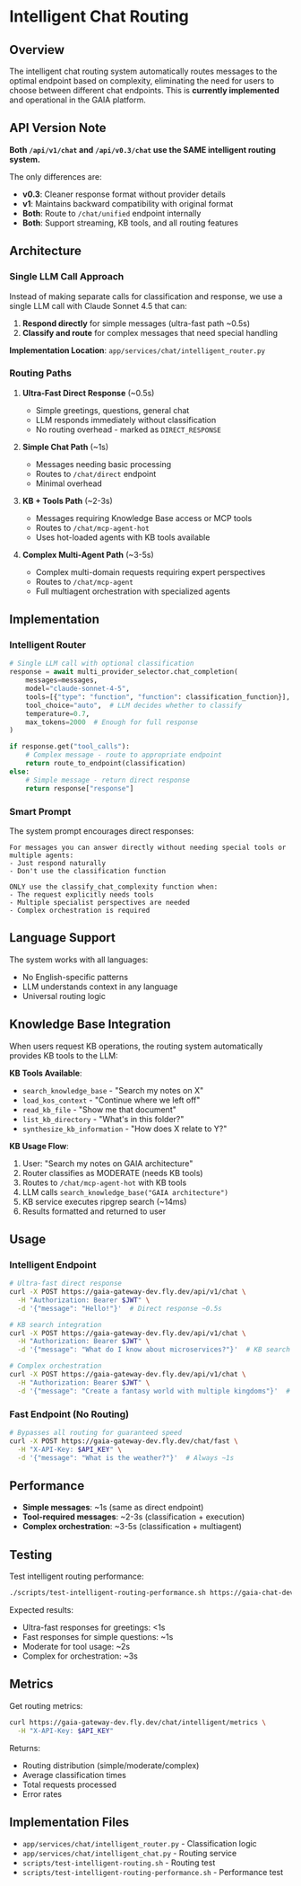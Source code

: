# Intelligent Chat Routing

## Overview

The intelligent chat routing system automatically routes messages to the optimal endpoint based on complexity, eliminating the need for users to choose between different chat endpoints. This is **currently implemented** and operational in the GAIA platform.

## API Version Note

**Both `/api/v1/chat` and `/api/v0.3/chat` use the SAME intelligent routing system.**

The only differences are:
- **v0.3**: Cleaner response format without provider details
- **v1**: Maintains backward compatibility with original format
- **Both**: Route to `/chat/unified` endpoint internally
- **Both**: Support streaming, KB tools, and all routing features

## Architecture

### Single LLM Call Approach

Instead of making separate calls for classification and response, we use a single LLM call with Claude Sonnet 4.5 that can:
1. **Respond directly** for simple messages (ultra-fast path ~0.5s)
2. **Classify and route** for complex messages that need special handling

**Implementation Location**: `app/services/chat/intelligent_router.py`

### Routing Paths

1. **Ultra-Fast Direct Response** (~0.5s)
   - Simple greetings, questions, general chat
   - LLM responds immediately without classification
   - No routing overhead - marked as `DIRECT_RESPONSE`

2. **Simple Chat Path** (~1s)
   - Messages needing basic processing
   - Routes to `/chat/direct` endpoint  
   - Minimal overhead

3. **KB + Tools Path** (~2-3s)
   - Messages requiring Knowledge Base access or MCP tools
   - Routes to `/chat/mcp-agent-hot`
   - Uses hot-loaded agents with KB tools available

4. **Complex Multi-Agent Path** (~3-5s)
   - Complex multi-domain requests requiring expert perspectives
   - Routes to `/chat/mcp-agent`
   - Full multiagent orchestration with specialized agents

## Implementation

### Intelligent Router

```python
# Single LLM call with optional classification
response = await multi_provider_selector.chat_completion(
    messages=messages,
    model="claude-sonnet-4-5",
    tools=[{"type": "function", "function": classification_function}],
    tool_choice="auto",  # LLM decides whether to classify
    temperature=0.7,
    max_tokens=2000  # Enough for full response
)

if response.get("tool_calls"):
    # Complex message - route to appropriate endpoint
    return route_to_endpoint(classification)
else:
    # Simple message - return direct response
    return response["response"]
```

### Smart Prompt

The system prompt encourages direct responses:

```
For messages you can answer directly without needing special tools or multiple agents:
- Just respond naturally
- Don't use the classification function

ONLY use the classify_chat_complexity function when:
- The request explicitly needs tools
- Multiple specialist perspectives are needed
- Complex orchestration is required
```

## Language Support

The system works with all languages:
- No English-specific patterns
- LLM understands context in any language
- Universal routing logic

## Knowledge Base Integration

When users request KB operations, the routing system automatically provides KB tools to the LLM:

**KB Tools Available**:
- `search_knowledge_base` - "Search my notes on X"
- `load_kos_context` - "Continue where we left off"  
- `read_kb_file` - "Show me that document"
- `list_kb_directory` - "What's in this folder?"
- `synthesize_kb_information` - "How does X relate to Y?"

**KB Usage Flow**:
1. User: "Search my notes on GAIA architecture"
2. Router classifies as MODERATE (needs KB tools)
3. Routes to `/chat/mcp-agent-hot` with KB tools
4. LLM calls `search_knowledge_base("GAIA architecture")`
5. KB service executes ripgrep search (~14ms)
6. Results formatted and returned to user

## Usage

### Intelligent Endpoint

```bash
# Ultra-fast direct response
curl -X POST https://gaia-gateway-dev.fly.dev/api/v1/chat \
  -H "Authorization: Bearer $JWT" \
  -d '{"message": "Hello!"}'  # Direct response ~0.5s

# KB search integration
curl -X POST https://gaia-gateway-dev.fly.dev/api/v1/chat \
  -H "Authorization: Bearer $JWT" \
  -d '{"message": "What do I know about microservices?"}'  # KB search ~2s

# Complex orchestration
curl -X POST https://gaia-gateway-dev.fly.dev/api/v1/chat \
  -H "Authorization: Bearer $JWT" \
  -d '{"message": "Create a fantasy world with multiple kingdoms"}'  # Multi-agent ~4s
```

### Fast Endpoint (No Routing)

```bash
# Bypasses all routing for guaranteed speed
curl -X POST https://gaia-gateway-dev.fly.dev/chat/fast \
  -H "X-API-Key: $API_KEY" \
  -d '{"message": "What is the weather?"}'  # Always ~1s
```

## Performance

- **Simple messages**: ~1s (same as direct endpoint)
- **Tool-required messages**: ~2-3s (classification + execution)
- **Complex orchestration**: ~3-5s (classification + multiagent)

## Testing

Test intelligent routing performance:

```bash
./scripts/test-intelligent-routing-performance.sh https://gaia-chat-dev.fly.dev
```

Expected results:
- Ultra-fast responses for greetings: <1s
- Fast responses for simple questions: ~1s
- Moderate for tool usage: ~2s
- Complex for orchestration: ~3s

## Metrics

Get routing metrics:

```bash
curl https://gaia-gateway-dev.fly.dev/chat/intelligent/metrics \
  -H "X-API-Key: $API_KEY"
```

Returns:
- Routing distribution (simple/moderate/complex)
- Average classification times
- Total requests processed
- Error rates

## Implementation Files

- `app/services/chat/intelligent_router.py` - Classification logic
- `app/services/chat/intelligent_chat.py` - Routing service
- `scripts/test-intelligent-routing.sh` - Routing test
- `scripts/test-intelligent-routing-performance.sh` - Performance test